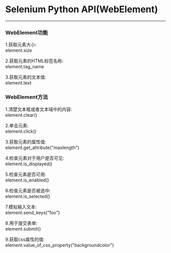 Selenium Python API(WebElement)
==========
***********************  


### WebElement功能  

1.获取元素大小:  
element.size

2.获取元素的HTML标签名称:  
element.tag_name

3.获取元素的文本值:  
element.text

### WebElement方法  

1.清楚文本框或者文本域中的内容:  
element.clear()

2.单击元素:  
element.click()

3.获取元素的属性值:  
element.get_attribute("maxlength")

4.检查元素对于用户是否可见:  
element.is_displayed()

5.检查元素是否可用:  
element.is_enabled()

6.检查元素是否被选中:  
element.is_selected()

7.模拟输入文本:  
element.send_keys("foo")

8.用于提交表单:  
element.submit()

9.获取css属性的值:  
element.value_of_css_property("backgroundcolor")